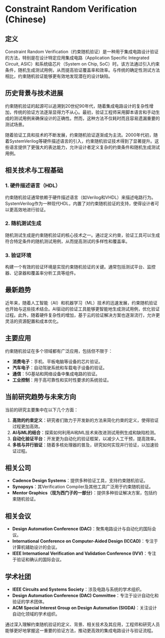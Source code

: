 # Constraint Random Verification (Chinese)

## 定义

Constraint Random Verification（约束随机验证）是一种用于集成电路设计验证的方法，特别是在设计特定应用集成电路（Application Specific Integrated Circuit, ASIC）和系统级芯片（System on Chip, SoC）时。该方法通过引入约束条件，随机生成测试用例，从而提高验证覆盖率和效率。与传统的确定性测试方法相比，约束随机验证能够更有效地发现潜在的设计缺陷。

## 历史背景与技术进展

约束随机验证的起源可以追溯到20世纪90年代，随着集成电路设计的复杂性增加，传统的验证方法逐渐显得力不从心。最初，验证工程师采用脚本语言和手动生成的测试用例来确保设计的正确性。然而，这种方法不仅耗时而且容易遗漏重要的测试场景。

随着验证工具和技术的不断发展，约束随机验证逐渐成为主流。2000年代初，随着SystemVerilog等硬件描述语言的引入，约束随机验证技术得到了显著提升。这些语言提供了更强大的表达能力，允许设计者定义复杂的约束条件和随机生成测试用例。

## 相关技术与工程基础

### 1. 硬件描述语言（HDL）

约束随机验证通常依赖于硬件描述语言（如Verilog和VHDL）来描述电路行为。SystemVerilog作为一种现代HDL，内置了对约束随机验证的支持，使得设计者可以更高效地进行验证。

### 2. 随机测试生成

随机测试生成是约束随机验证的核心技术之一。通过定义约束，验证工具可以生成符合特定条件的随机测试用例，从而提高测试的多样性和覆盖率。

### 3. 验证环境

构建一个有效的验证环境是实现约束随机验证的关键。通常包括测试平台、监控器、记录器和覆盖率分析工具等组件。

## 最新趋势

近年来，随着人工智能（AI）和机器学习（ML）技术的迅速发展，约束随机验证也开始与这些技术结合。AI驱动的验证工具能够更智能地生成测试用例，优化验证过程。此外，随着硬件复杂性的增加，基于云的验证解决方案也逐渐流行，允许更灵活的资源配置和成本优化。

## 主要应用

约束随机验证在多个领域都有广泛应用，包括但不限于：

- **消费电子**：手机、平板电脑等设备的芯片验证。
- **汽车电子**：自动驾驶系统和车载电子设备的验证。
- **通信**：5G基站和网络设备中集成电路的验证。
- **工业控制**：用于高可靠性和实时性要求的系统验证。

## 当前研究趋势与未来方向

当前的研究主要集中在以下几个方面：

1. **高效的约束定义**：研究者们致力于开发新的方法来简化约束的定义，使得验证过程更加高效。
2. **AI与ML的结合**：探索如何利用AI和ML技术来改进测试用例生成和缺陷检测。
3. **自动化验证平台**：开发更为自动化的验证框架，以减少人工干预，提高效率。
4. **多核与并行验证**：随着多核处理器的普及，研究如何实现并行验证，以加速验证过程。

## 相关公司

- **Cadence Design Systems**：提供多种验证工具，支持约束随机验证。
- **Synopsys**：其Verification Compiler及其他工具广泛用于约束随机验证。
- **Mentor Graphics（现为西门子的一部分）**：提供多种验证解决方案，包括约束随机验证。

## 相关会议

- **Design Automation Conference (DAC)**：聚焦电路设计与自动化的国际会议。
- **International Conference on Computer-Aided Design (ICCAD)**：专注于计算机辅助设计的会议。
- **IEEE International Verification and Validation Conference (IVV)**：专注于验证和确认的国际会议。

## 学术社团

- **IEEE Circuits and Systems Society**：涉及电路与系统的学术组织。
- **Design Automation Conference (DAC) Committee**：专注于设计自动化和验证的学术团体。
- **ACM Special Interest Group on Design Automation (SIGDA)**：关注设计自动化领域的学术组织。

通过深入理解约束随机验证的定义、背景、相关技术及其应用，工程师和研究人员能够更好地掌握这一重要的验证方法，推动更高效的集成电路设计与验证流程。